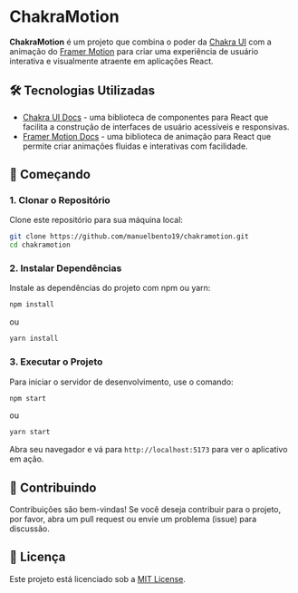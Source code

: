 # ChakraMotion

**ChakraMotion** é um projeto que combina o poder da [Chakra UI](https://chakra-ui.com/) com a animação do [Framer Motion](https://www.framer.com/api/motion/) para criar uma experiência de usuário interativa e visualmente atraente em aplicações React.

## 🛠️ Tecnologias Utilizadas
- [Chakra UI Docs](https://chakra-ui.com/docs/getting-started) - uma biblioteca de componentes para React que facilita a construção de interfaces de usuário acessíveis e responsivas.
- [Framer Motion Docs](https://www.framer.com/) - uma biblioteca de animação para React que permite criar animações fluidas e interativas com facilidade.

## 🚀 Começando

### 1. Clonar o Repositório

Clone este repositório para sua máquina local:

```bash
git clone https://github.com/manuelbento19/chakramotion.git
cd chakramotion
```

### 2. Instalar Dependências

Instale as dependências do projeto com npm ou yarn:

```bash
npm install
```

ou

```bash
yarn install
```

### 3. Executar o Projeto

Para iniciar o servidor de desenvolvimento, use o comando:

```bash
npm start
```

ou

```bash
yarn start
```

Abra seu navegador e vá para `http://localhost:5173` para ver o aplicativo em ação.

## 🤝 Contribuindo

Contribuições são bem-vindas! Se você deseja contribuir para o projeto, por favor, abra um pull request ou envie um problema (issue) para discussão.

## 📝 Licença

Este projeto está licenciado sob a [MIT License](LICENSE).
